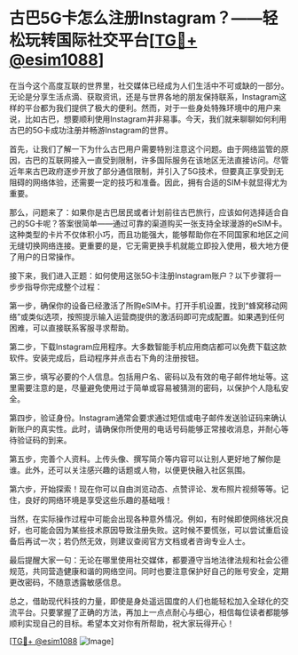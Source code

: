 # 古巴5G卡怎么注册Instagram？——轻松玩转国际社交平台[[TG💪+ @esim1088](https://t.me/s/esim1088)]

在当今这个高度互联的世界里，社交媒体已经成为人们生活中不可或缺的一部分。无论是分享生活点滴、获取资讯，还是与世界各地的朋友保持联系，Instagram这样的平台都为我们提供了极大的便利。然而，对于一些身处特殊环境中的用户来说，比如古巴，想要顺利使用Instagram并非易事。今天，我们就来聊聊如何利用古巴的5G卡成功注册并畅游Instagram的世界。

首先，让我们了解一下为什么古巴用户需要特别注意这个问题。由于网络监管的原因，古巴的互联网接入一直受到限制，许多国际服务在该地区无法直接访问。尽管近年来古巴政府逐步开放了部分通信限制，并引入了5G技术，但要真正享受到无阻碍的网络体验，还需要一定的技巧和准备。因此，拥有合适的SIM卡就显得尤为重要。

那么，问题来了：如果你是古巴居民或者计划前往古巴旅行，应该如何选择适合自己的5G卡呢？答案很简单——通过可靠的渠道购买一张支持全球漫游的eSIM卡。这种类型的卡片不仅体积小巧，而且功能强大，能够帮助你在不同国家和地区之间无缝切换网络连接。更重要的是，它无需更换手机就能立即投入使用，极大地方便了用户的日常操作。

接下来，我们进入正题：如何使用这张5G卡注册Instagram账户？以下步骤将一步步指导你完成整个过程：

第一步，确保你的设备已经激活了所购eSIM卡。打开手机设置，找到“蜂窝移动网络”或类似选项，按照提示输入运营商提供的激活码即可完成配置。如果遇到任何困难，可以直接联系客服寻求帮助。

第二步，下载Instagram应用程序。大多数智能手机应用商店都可以免费下载这款软件。安装完成后，启动程序并点击右下角的注册按钮。

第三步，填写必要的个人信息。包括用户名、密码以及有效的电子邮件地址等。这里需要注意的是，尽量避免使用过于简单或容易被猜测的密码，以保护个人隐私安全。

第四步，验证身份。Instagram通常会要求通过短信或电子邮件发送验证码来确认新账户的真实性。此时，请确保你所使用的电话号码能够正常接收消息，并耐心等待验证码的到来。

第五步，完善个人资料。上传头像、撰写简介等内容可以让别人更好地了解你是谁。此外，还可以关注感兴趣的话题或人物，以便更快融入社区氛围。

第六步，开始探索！现在你可以自由浏览动态、点赞评论、发布照片视频等等。记住，良好的网络环境是享受这些乐趣的基础哦！

当然，在实际操作过程中可能会出现各种意外情况。例如，有时候即使网络状况良好，也可能会因为某些技术原因导致注册失败。这时候不要慌张，可以尝试重启设备后再试一次；若仍然无效，则建议查阅官方文档或者咨询专业人士。

最后提醒大家一句：无论在哪里使用社交媒体，都要遵守当地法律法规和社会公德规范，共同营造健康和谐的网络空间。同时也要注意保护好自己的账号安全，定期更改密码，不随意透露敏感信息。

总之，借助现代科技的力量，即使是身处遥远国度的人们也能轻松加入全球化的交流平台。只要掌握了正确的方法，再加上一点点耐心与细心，相信每位读者都能够顺利实现自己的目标。希望本文对你有所帮助，祝大家玩得开心！

[[TG💪+ @esim1088](https://t.me/s/esim1088) ![Image](https://i.postimg.cc/4NQfJmqS/Snipaste-2025-05-13-00-14-12.png)]